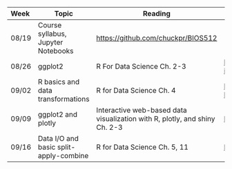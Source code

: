 |  **Week** | **Topic**                              | **Reading** | **Links**   |             |
| :-------- | -------------------------------------- | ----------- | ----------- | ----------- | 
|  08/19    | Course syllabus, Jupyter Notebooks     | https://github.com/chuckpr/BIOS512 | |
|  08/26    | ggplot2                                | R For Data Science Ch. 2-3 | https://r4ds.had.co.nz/explore-intro.html |  |
|  09/02    | R basics and data transformations      | R for Data Science Ch. 4   | https://r4ds.had.co.nz/workflow-basics.html |  |
|  09/09    | ggplot2 and plotly                     | Interactive web-based data visualization with R, plotly, and shiny Ch. 2-3 | https://plotly-r.com/overview.html |  |
|  09/16    | Data I/O and basic split-apply-combine | R for Data Science Ch. 5, 11 | https://r4ds.had.co.nz/transform.html | https://r4ds.had.co.nz/data-import.html | |
